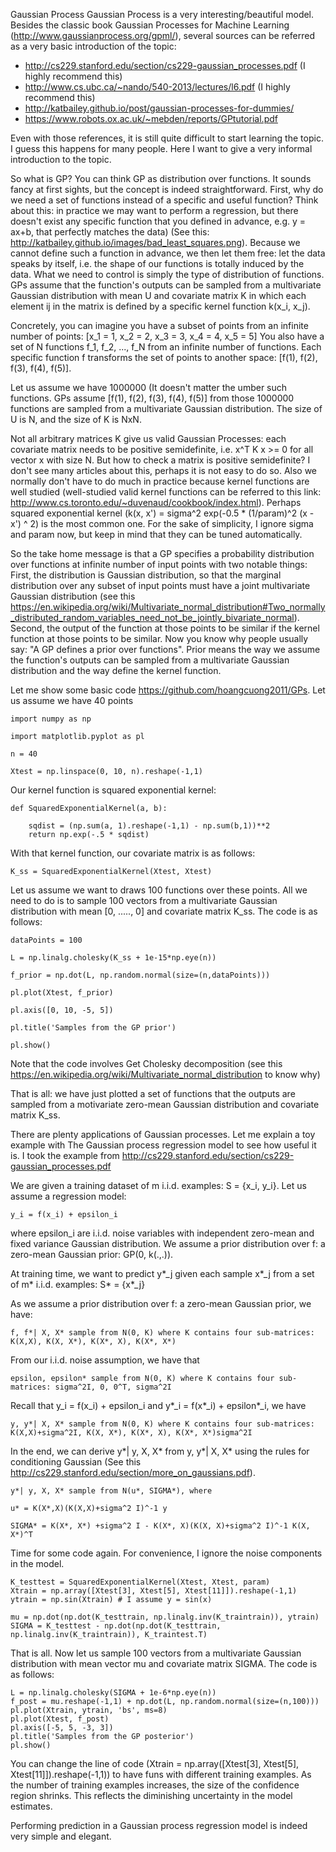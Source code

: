 Gaussian Process
Gaussian Process is a very interesting/beautiful model. Besides the classic book Gaussian Processes for Machine Learning (http://www.gaussianprocess.org/gpml/), several sources can be referred as a very basic introduction
of the topic:
- http://cs229.stanford.edu/section/cs229-gaussian_processes.pdf (I highly recommend this)
- http://www.cs.ubc.ca/~nando/540-2013/lectures/l6.pdf  (I highly recommend this)
- http://katbailey.github.io/post/gaussian-processes-for-dummies/
- https://www.robots.ox.ac.uk/~mebden/reports/GPtutorial.pdf

Even with those references, it is still quite difficult to start learning the topic. I guess this happens for many
people. Here I want to give a very informal introduction to the topic. 

So what is GP? You can think GP as distribution over functions. It sounds fancy at first sights, but the concept is indeed
straightforward. First, why do we need a set of functions instead of a specific and useful function? Think about this: in practice we may want
to perform a regression, but there doesn't exist any specific function that you defined in advance, e.g. y = ax+b, that perfectly
matches the data) (See this: http://katbailey.github.io/images/bad_least_squares.png). Because we cannot define such a function in advance, we then let them free: let the data speaks by itself, i.e. the shape of our functions is totally induced by the data. What we need to control is simply the type of distribution of functions. GPs assume that
the function's outputs can be sampled from a multivariate Gaussian distribution with mean U and covariate matrix K in which each element ij in the matrix is defined by a specific kernel function k(x_i, x_j).



Concretely, you can imagine you have a subset of points from an infinite number of points:
[x_1 = 1, x_2 = 2, x_3 = 3, x_4 = 4, x_5 = 5]
You also have a set of N functions f_1, f_2, ..., f_N from an infinite number of functions. Each specific function f transforms the set of points to another space:
[f(1), f(2), f(3), f(4), f(5)].


Let us assume we have 1000000 (It doesn't matter the umber such functions. GPs assume [f(1), f(2), f(3), f(4), f(5)] from those 1000000 functions are sampled from a multivariate Gaussian distribution. The size of U is N, and the size of K is NxN.

Not all arbitrary matrices K give us valid Gaussian Processes: each covariate matrix needs
to be positive semidefinite, i.e. x^T K x >= 0 for all vector x with size N. But how to check a matrix is positive semidefinite?
I don't see many articles about this, perhaps it is not easy to do so. Also we normally don't have to do much in practice because kernel functions are well studied (well-studied valid kernel functions can be referred to this link: http://www.cs.toronto.edu/~duvenaud/cookbook/index.html).
Perhaps squared exponential kernel (k(x, x') = sigma^2 exp(-0.5 * (1/param)^2 (x - x') ^ 2) is the most common one. For the sake of simplicity, I ignore sigma and param now, but keep in mind that they can be tuned automatically.

So the take home message is that a GP specifies a probability distribution over functions at infinite number of input points with two notable things: First, the distribution is Gaussian distribution, so that the marginal distribution over any subset of input points must have a joint multivariate Gaussian distribution (see this https://en.wikipedia.org/wiki/Multivariate_normal_distribution#Two_normally_distributed_random_variables_need_not_be_jointly_bivariate_normal). Second, the output of the function at those points to be similar if the kernel function
at those points to be similar. Now you know why people usually say: "A GP defines a prior over functions". Prior means the
way we assume the function's outputs can be sampled from a multivariate Gaussian distribution and the way define the kernel function.

Let me show some basic code https://github.com/hoangcuong2011/GPs. Let us assume we have 40 points

	import numpy as np

	import matplotlib.pyplot as pl

	n = 40

	Xtest = np.linspace(0, 10, n).reshape(-1,1)

Our kernel function is squared exponential kernel:

	def SquaredExponentialKernel(a, b):

		sqdist = (np.sum(a, 1).reshape(-1,1) - np.sum(b,1))**2
		return np.exp(-.5 * sqdist)

With that kernel function, our covariate matrix is as follows:

	K_ss = SquaredExponentialKernel(Xtest, Xtest)

Let us assume we want to draws 100 functions over these points. All we need to do is to sample 100 vectors from 
a multivariate Gaussian distribution with mean [0, ....., 0] and covariate matrix K_ss. The code is as follows: 

	dataPoints = 100

	L = np.linalg.cholesky(K_ss + 1e-15*np.eye(n))

	f_prior = np.dot(L, np.random.normal(size=(n,dataPoints)))

	pl.plot(Xtest, f_prior)

	pl.axis([0, 10, -5, 5])

	pl.title('Samples from the GP prior')

	pl.show()


Note that the code involves Get Cholesky decomposition (see this https://en.wikipedia.org/wiki/Multivariate_normal_distribution to know why)


That is all: we have just plotted a set of functions that the outputs are sampled from a motivariate zero-mean Gaussian distribution and covariate matrix K_ss. 

There are plenty applications of Gaussian processes. Let me explain a toy example with The Gaussian process regression model to see how useful it is. I took the example from http://cs229.stanford.edu/section/cs229-gaussian_processes.pdf

We are given a training dataset of m i.i.d. examples: S = {x_i, y_i}. Let us assume a regression model:

	y_i = f(x_i) + epsilon_i

where epsilon_i are i.i.d. noise variables with independent zero-mean and fixed variance Gaussian distribution. We assume
a prior distribution over f: a zero-mean Gaussian prior: GP(0, k(.,.)).

At training time, we want to predict y*_j given each sample x*_j from a set of m* i.i.d. examples: S* = {x*_j}


As we assume a prior distribution over f: a zero-mean Gaussian prior, we have:

	f, f*| X, X* sample from N(0, K) where K contains four sub-matrices: K(X,X), K(X, X*), K(X*, X), K(X*, X*)

From our i.i.d. noise assumption, we have that

	epsilon, epsilon* sample from N(0, K) where K contains four sub-matrices: sigma^2I, 0, 0^T, sigma^2I

Recall that y_i = f(x_i) + epsilon_i and y*_i = f(x*_i) + epsilon*_i, we have

	y, y*| X, X* sample from N(0, K) where K contains four sub-matrices: K(X,X)+sigma^2I, K(X, X*), K(X*, X), K(X*, X*)sigma^2I

In the end, we can derive y*| y, X, X* from y, y*| X, X* using the rules for conditioning Gaussian (See this http://cs229.stanford.edu/section/more_on_gaussians.pdf).


	y*| y, X, X* sample from N(u*, SIGMA*), where

	u* = K(X*,X)(K(X,X)+sigma^2 I)^-1 y

	SIGMA* = K(X*, X*) +sigma^2 I - K(X*, X)(K(X, X)+sigma^2 I)^-1 K(X, X*)^T

Time for some code again. For convenience, I ignore the noise components in the model.

	K_testtest = SquaredExponentialKernel(Xtest, Xtest, param)
	Xtrain = np.array([Xtest[3], Xtest[5], Xtest[11]]).reshape(-1,1)
	ytrain = np.sin(Xtrain) # I assume y = sin(x)
	
	mu = np.dot(np.dot(K_testtrain, np.linalg.inv(K_traintrain)), ytrain)
	SIGMA = K_testtest - np.dot(np.dot(K_testtrain, np.linalg.inv(K_traintrain)), K_traintest.T)

That is all. Now let us sample 100 vectors from a multivariate Gaussian distribution with mean vector mu and covariate matrix SIGMA. The code is as follows: 

	L = np.linalg.cholesky(SIGMA + 1e-6*np.eye(n))
	f_post = mu.reshape(-1,1) + np.dot(L, np.random.normal(size=(n,100)))
	pl.plot(Xtrain, ytrain, 'bs', ms=8)
	pl.plot(Xtest, f_post)
	pl.axis([-5, 5, -3, 3])
	pl.title('Samples from the GP posterior')
	pl.show()

You can change the line of code (Xtrain = np.array([Xtest[3], Xtest[5], Xtest[11]]).reshape(-1,1)) to have funs with different training examples. As the number of training examples increases, the size of the confidence region shrinks. This reflects the diminishing uncertainty in the model estimates. 

Performing prediction in a Gaussian process regression model is indeed very simple and elegant.

